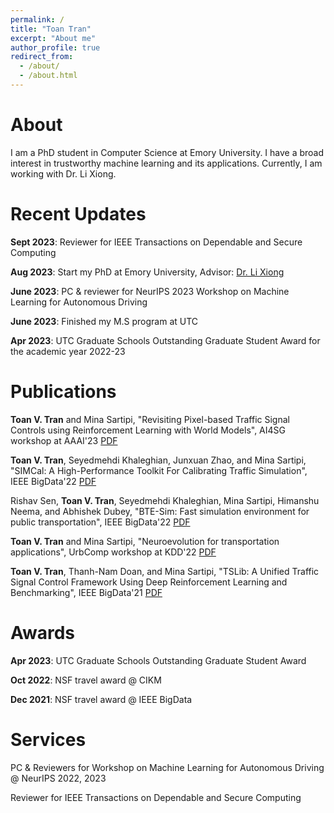 ```yaml
---
permalink: /
title: "Toan Tran"
excerpt: "About me"
author_profile: true
redirect_from: 
  - /about/
  - /about.html
---
```


About
======
I am a PhD student in Computer Science at Emory University. I have a broad interest in trustworthy machine learning and its applications. Currently, I am working with Dr. Li Xiong.

Recent Updates
======
**Sept 2023**: Reviewer for IEEE Transactions on Dependable and Secure Computing

**Aug 2023**: Start my PhD at Emory University, Advisor: [Dr. Li Xiong](https://scholar.google.com/citations?hl=en&user=jJ8BLgsAAAAJ&view_op=list_works&sortby=pubdate)

**June 2023**: PC & reviewer for NeurIPS 2023 Workshop on Machine Learning for Autonomous Driving

**June 2023**: Finished my M.S program at UTC

**Apr 2023**: UTC Graduate Schools Outstanding Graduate Student Award for the academic year 2022-23  

Publications
======

**Toan V. Tran** and Mina Sartipi, "Revisiting Pixel-based Traffic Signal Controls using Reinforcement Learning with World Models", AI4SG workshop at AAAI'23 [PDF](https://amulyayadav.github.io/AI4SG2023/images/38.pdf)

**Toan V. Tran**, Seyedmehdi Khaleghian, Junxuan Zhao, and Mina Sartipi, "SIMCal: A High-Performance Toolkit For Calibrating Traffic Simulation", IEEE BigData'22 [PDF](https://ieeexplore.ieee.org/document/10021057)

Rishav Sen, **Toan V. Tran**, Seyedmehdi Khaleghian, Mina Sartipi, Himanshu Neema, and Abhishek Dubey, "BTE-Sim: Fast simulation environment for public transportation", IEEE BigData'22 [PDF](https://ieeexplore.ieee.org/document/10020973)

**Toan V. Tran** and Mina Sartipi, "Neuroevolution for transportation applications", UrbComp workshop at KDD'22 [PDF](http://urban-computing.com/urbcomp2022/file/UrbComp2022_paper_6010.pdf)

**Toan V. Tran**, Thanh-Nam Doan, and Mina Sartipi, "TSLib: A Unified Traffic Signal Control Framework Using Deep Reinforcement Learning and Benchmarking", IEEE BigData'21 [PDF](https://ieeexplore.ieee.org/document/9671993)

Awards
======

**Apr 2023**: UTC Graduate Schools Outstanding Graduate Student Award  

**Oct 2022**: NSF travel award @ CIKM

**Dec 2021**: NSF travel award @ IEEE BigData

Services
======

PC & Reviewers for Workshop on Machine Learning for Autonomous Driving @ NeurIPS 2022, 2023

Reviewer for IEEE Transactions on Dependable and Secure Computing
